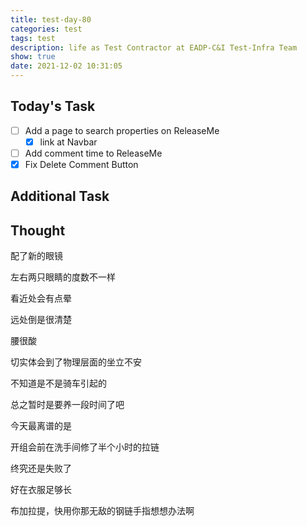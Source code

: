 ```yaml
---
title: test-day-80
categories: test
tags: test
description: life as Test Contractor at EADP-C&I Test-Infra Team
show: true
date: 2021-12-02 10:31:05
---
```

## Today's Task
- [ ] Add a page to search properties on ReleaseMe
    - [x] link at Navbar
- [ ] Add comment time to ReleaseMe
- [x] Fix Delete Comment Button

## Additional Task 

## Thought

配了新的眼镜

左右两只眼睛的度数不一样

看近处会有点晕

远处倒是很清楚

腰很酸

切实体会到了物理层面的坐立不安

不知道是不是骑车引起的

总之暂时是要养一段时间了吧

今天最离谱的是

开组会前在洗手间修了半个小时的拉链

终究还是失败了

好在衣服足够长

布加拉提，快用你那无敌的钢链手指想想办法啊
